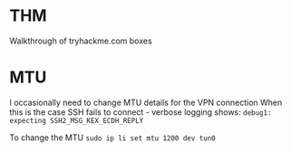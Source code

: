 # THM
Walkthrough of tryhackme.com boxes

# MTU
I occasionally need to change MTU details for the VPN connection
When this is the case SSH fails to connect - verbose logging shows:
`debug1: expecting SSH2_MSG_KEX_ECDH_REPLY`

To change the MTU
`sudo ip li set mtu 1200 dev tun0`
